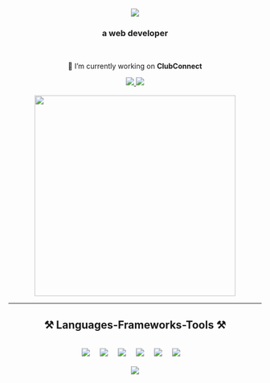 

<h1 align="center">
    <img src="https://readme-typing-svg.herokuapp.com/?font=Righteous&size=35&center=true&vCenter=true&width=500&height=70&duration=4000&lines=Hi+!+I'm+Anshika+Priyadarshini!;" />
</h1>

<h3 align="center"> a web developer </h3>

<br/>

<div align="center">
 
 🔭 I’m currently working on **ClubConnect**
 
<!-- 🌱 I’m currently learning **Tailwind**-->


 </div>
 
<div align="center"> 
  <a href="mailto:dasnature7@gmail.com">
    <img src="https://img.shields.io/badge/Gmail-333333?style=for-the-badge&logo=gmail&logoColor=red" />
  </a>
  <a href="https://www.linkedin.com/in/anshika-priyadarshini-ansh/" target="_blank">
    <img src="https://img.shields.io/badge/LinkedIn-0077B5?style=for-the-badge&logo=linkedin&logoColor=white" target="_blank" />
  </a>
<!--   <a href="https://salesp07.github.io" target="_blank">
     <img src="https://img.shields.io/badge/Portfolio-FF5722?style=for-the-badge&logo=todoist&logoColor=white" target="_blank" /> <!-- sqlite, safari, google-chrome are other good icon options -->
  </a>
  <br> 
  <br>
  <img align ="center" src="https://camo.githubusercontent.com/8b9cbc48880a647aba320d4dcf06953ff2ec16205197f1f2242bf5b750000c77/68747470733a2f2f6d69726f2e6d656469756d2e636f6d2f6d61782f313430302f312a7164415731546a434e353768316c6275757a766368672e676966" width = "400">

</div>

 <hr/>
 
<h2 align="center">⚒️ Languages-Frameworks-Tools ⚒️</h2>
<br/>
<div align="center">
    <img src="https://skillicons.dev/icons?i=react" />
  <img width="12" />
  <img src="https://skillicons.dev/icons?i=bootstrap" />
  <img width="12" />
  <img src="https://skillicons.dev/icons?i=html" />
  <img width="12" />
   <img src="https://skillicons.dev/icons?i=css" />
  <img width="12" />
   <img src="https://skillicons.dev/icons?i=vscode" />
  <img width="12" />
   <img src="https://skillicons.dev/icons?i=github" />
  <img width="12" />
  <br>
  <br>
    <img src="https://skillicons.dev/icons?i=javascript,express,mongodb,java,nextjs,mysql" /><br>
  <img width="12" />

</div>


<br/>


<br/>
